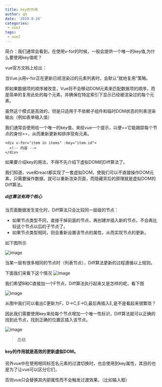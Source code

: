 ```yaml
---
title: key的作用
author: qm
date: '2019-8-26'
categories:
 - vue2
tags:
 - vue2
---
```


简介：我们通常会看到，在使用v-for的时候，一般会提供一个唯一的key值,为什么要使用key值呢？

vue官方文档上给出：

当Vue.js用v-for正在更新已经渲染过的元素列表时，会默认“就地复用”策略。

即如果数据项的顺序被改变，Vue将不会移动DOM元素来匹配数据项的顺序，而是简单的复用此处的每个元素，并确保在特定索引下显示已经被渲染过的每个元素。

虽然这个模式是高效的，但是只适用于不依赖子组件和临时DOM状态的列表渲染输出（例如表单输入值）

我们通常会使用给一个唯一的key值，来给vue一个提示，以便==它能跟踪每个节点的身份==，从而重新更新和排序现有元素。

```
<div v-for="item in items" :key="item.id">
  <!-- 内容 -->
</div>
```
如果要介绍key的用法，不得不先介绍下虚拟DOM的Diff算法了。

我们知道，vue和react都实现了一套虚拟DOM，使我们可以不直接操作DOM元素，只需要操作数据，就可以重新渲染页面，而隐藏背后的原理就是虚拟DOM的Diff算法。
##### diff算法有两个核心

当页面数据发生变化时，Diff算法只会比较同一层级的节点：
- 如果节点类型不同，直接干掉前面的节点，再创建并插入新的节点，不会再比较这个节点以后的子节点了。
- 如果节点类型相同，则会重新设置该节点的属性，从而实现节点的更新。

如下图所示

![image](https://images2017.cnblogs.com/blog/1170024/201710/1170024-20171018191016162-1229549117.png)

当某一层有很多相同的节点时（列表节点），Diff算法更新的过程遵循以上规则。

下面我们来看下这个情况
![image](https://images2017.cnblogs.com/blog/1170024/201710/1170024-20171018191056146-436654927.png)

我们希望B和C直接加一个F节点，Diff算法执行起来又是怎样的呢，看下图

![image](https://images2017.cnblogs.com/blog/1170024/201710/1170024-20171018191119318-368188268.png)

从图中我们可以看出C更新为F，D->C,E->D,最后再插入E,是不是看起来很繁琐？

因此我们需要使用key来给每个节点增加一个唯一性标识，Diff算法就可以正确的找到此节点，找到正确的位置区插入该节点。

![image](https://images2017.cnblogs.com/blog/1170024/201710/1170024-20171018191142334-13876328.png)

> 总结

#### key的作用就是高效的更新虚拟DOM。

另外vue中在使用相同标签名元素的过渡切换时，也会使用到key属性，其目的也是为了让vue可以区分它们，

否则vue只会替换其内部属性而不会触发过渡效果。（比如输入框）

